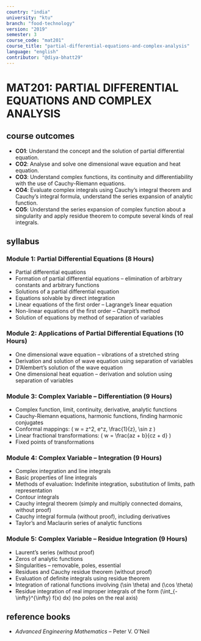 ```yaml
---
country: "india"
university: "ktu"
branch: "food-technology"
version: "2019"
semester: 3
course_code: "mat201"
course_title: "partial-differential-equations-and-complex-analysis"
language: "english"
contributor: "@diya-bhatt29"
---
```


# MAT201: PARTIAL DIFFERENTIAL EQUATIONS AND COMPLEX ANALYSIS

## course outcomes

- **CO1**: Understand the concept and the solution of partial differential equation.
- **CO2**: Analyse and solve one dimensional wave equation and heat equation.
- **CO3**: Understand complex functions, its continuity and differentiability with the use of Cauchy-Riemann equations.
- **CO4**: Evaluate complex integrals using Cauchy’s integral theorem and Cauchy’s integral formula, understand the series expansion of analytic function.
- **CO5**: Understand the series expansion of complex function about a singularity and apply residue theorem to compute several kinds of real integrals.

## syllabus

### Module 1: Partial Differential Equations (8 Hours)

- Partial differential equations  
- Formation of partial differential equations – elimination of arbitrary constants and arbitrary functions  
- Solutions of a partial differential equation  
- Equations solvable by direct integration  
- Linear equations of the first order – Lagrange’s linear equation  
- Non-linear equations of the first order – Charpit’s method  
- Solution of equations by method of separation of variables  

### Module 2: Applications of Partial Differential Equations (10 Hours)

- One dimensional wave equation – vibrations of a stretched string  
- Derivation and solution of wave equation using separation of variables  
- D’Alembert’s solution of the wave equation  
- One dimensional heat equation – derivation and solution using separation of variables  

### Module 3: Complex Variable – Differentiation (9 Hours)

- Complex function, limit, continuity, derivative, analytic functions  
- Cauchy-Riemann equations, harmonic functions, finding harmonic conjugates  
- Conformal mappings: \( w = z^2, e^z, \frac{1}{z}, \sin z \)  
- Linear fractional transformations: \( w = \frac{az + b}{cz + d} \)  
- Fixed points of transformations  

### Module 4: Complex Variable – Integration (9 Hours)

- Complex integration and line integrals  
- Basic properties of line integrals  
- Methods of evaluation: Indefinite integration, substitution of limits, path representation  
- Contour integrals  
- Cauchy integral theorem (simply and multiply connected domains, without proof)  
- Cauchy integral formula (without proof), including derivatives  
- Taylor’s and Maclaurin series of analytic functions  

### Module 5: Complex Variable – Residue Integration (9 Hours)

- Laurent’s series (without proof)  
- Zeros of analytic functions  
- Singularities – removable, poles, essential  
- Residues and Cauchy residue theorem (without proof)  
- Evaluation of definite integrals using residue theorem  
- Integration of rational functions involving \(\sin \theta\) and \(\cos \theta\)  
- Residue integration of real improper integrals of the form \(\int_{-\infty}^{\infty} f(x) dx\) (no poles on the real axis)

## reference books

- *Advanced Engineering Mathematics* – Peter V. O'Neil
